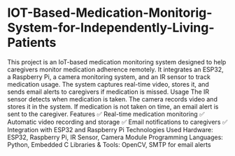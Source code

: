 # IOT-Based-Medication-Monitorig-System-for-Independently-Living-Patients
This project is an IoT-based medication monitoring system designed to help caregivers monitor medication adherence remotely. It integrates an ESP32, a Raspberry Pi, a camera monitoring system, and an IR sensor to track medication usage. The system captures real-time video, stores it, and sends email alerts to caregivers if medication is missed.
Usage
The IR sensor detects when medication is taken.
The camera records video and stores it in the system.
If medication is not taken on time, an email alert is sent to the caregiver.
Features
✅ Real-time medication monitoring
✅ Automatic video recording and storage
✅ Email notifications to caregivers
✅ Integration with ESP32 and Raspberry Pi
Technologies Used
Hardware: ESP32, Raspberry Pi, IR Sensor, Camera Module
Programming Languages: Python, Embedded C
Libraries & Tools: OpenCV, SMTP for email alerts

